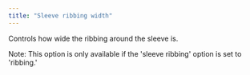 ```yaml
---
title: "Sleeve ribbing width"
---
```


Controls how wide the ribbing around the sleeve is.

Note: This option is only available if the 'sleeve ribbing' option is set to 'ribbing.'
